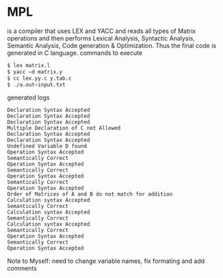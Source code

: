 # MPL
is a compiler that uses LEX and YACC and reads all types of Matrix operations and then performs Lexical Analysis, Syntactic Analysis, Semantic Analysis, Code generation & Optimization. Thus the final code is generated in C language.
commands to execute
```sh
$ lex matrix.l
$ yacc –d matrix.y
$ cc lex.yy.c y.tab.c
$ ./a.out<input.txt
```

generated logs
```
Declaration Syntax Accepted
Declaration Syntax Accepted
Declaration Syntax Accepted
Multiple Declaration of C not Allowed
Declaration Syntax Accepted
Declaration Syntax Accepted
Undefined Variable D found
Operation Syntax Accepted
Semantically Correct
Operation Syntax Accepted
Semantically Correct
Operation Syntax Accepted
Semantically Correct
Operation Syntax Accepted
Order of Matrices of A and B do not match for addition
Calculation syntax Accepted
Semantically Correct
Calculation syntax Accepted
Semantically Correct
Calculation syntax Accepted
Semantically Correct
Operation Syntax Accepted
Semantically Correct
Operation Syntax Accepted
```

Note to Myself:
need to change variable names, fix formating and  add comments
